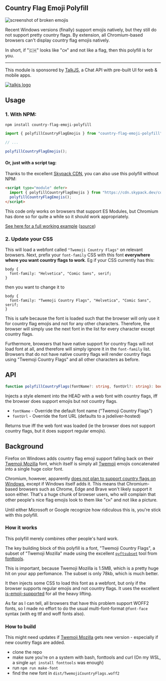 ## Country Flag Emoji Polyfill

![screenshot of broken emojis](https://user-images.githubusercontent.com/703546/159265695-1ed79f91-2398-4e02-a38d-7aa67426d945.png)

Recent Windows versions (finally) support emojis natively, but they still do not support pretty country flags. By extension, all Chromium-based browsers can't display country flag emojis natively.

In short, if "🇨🇭" looks like "ᴄʜ" and not like a flag, then this polyfill is for you.

---

This module is sponsored by [TalkJS](https://talkjs.com), a Chat API with pre-built UI for web & mobile apps.

[![talkjs logo](https://user-images.githubusercontent.com/703546/159268048-19871f36-90f2-409f-ad9f-af711abc8302.png)](https://talkjs.com)

## Usage

### 1. With NPM:

```sh
npm install country-flag-emoji-polyfill
```

```js
import { polyfillCountryFlagEmojis } from "country-flag-emoji-polyfill";

// ...

polyfillCountryFlagEmojis();
```

#### Or, just with a script tag:

Thanks to the excellent [Skypack CDN](https://www.skypack.dev), you can also use this polyfill without NPM:

```html
<script type="module" defer>
  import { polyfillCountryFlagEmojis } from "https://cdn.skypack.dev/country-flag-emoji-polyfill";
  polyfillCountryFlagEmojis();
</script>
```

This code only works on browsers that support ES Modules, but Chromium has done so for quite a while so it should work appropriately.

[See here for a full working example](https://talkjs.github.io/country-flag-emoji-polyfill/examples/no-npm/index.html) ([source](./examples/no-npm/index.html))

### 2. Update your CSS

This will load a webfont called `"Twemoji Country Flags"` on relevant browsers. Next, prefix your `font-family` CSS with this font **everywhere where you want country flags to work**. Eg if your CSS currently has this:

```
body {
  font-family: "Helvetica", "Comic Sans", serif;
}
```

then you want to change it to

```
body {
  font-family: "Twemoji Country Flags", "Helvetica", "Comic Sans", serif;
}
```

This is safe because the font is loaded such that the browser will only use it for country flag emojis and not for any other characters. Therefore, the browser will simply use the next font in the list for every character except country flags.

Furthermore, browsers that have native support for country flags will not load font at all, and therefore will simply ignore it in the `font-family` list. Browsers that do not have native country flags will render country flags using "Twemoji Country Flags" and all other characters as before.

## API

```ts
function polyfillCountryFlags(fontName?: string, fontUrl?: string): boolean;
```

Injects a style element into the HEAD with a web font with country flags, iff the browser does support emojis but not country flags.

- `fontName` - Override the default font name ("Twemoji Country Flags")
- `fontUrl` - Override the font URL (defaults to a jsdeliver-hosted)

Returns true iff the web font was loaded (ie the browser does not support country flags, but it does support regular emojis).

## Background

Firefox on Windows adds country flag emoji support falling back on their [Twemoji Mozilla](https://github.com/mozilla/twemoji-colr) font, which itself is simply all [Twemoji](https://twemoji.twitter.com/) emojis concatenated into a single huge color font.

Chromium, however, apparently [does not plan to support country flags on Windows](https://bugs.chromium.org/p/chromium/issues/detail?id=1209677#c5), except if Windows itself adds it. This means that Chromium-based browsers such as Chrome, Edge and Brave won't likely support it soon either. That's a huge chunk of browser users, who will complain that other people's nice flag emojis look to them like "ᴄʜ" and not like a picture.

Until either Microsoft or Google recognize how ridiculous this is, you're stick with this polyfill.

### How it works

This polyfill merely combines other people's hard work.

The key building block of this polyfill is a font, "Twemoji Country Flags", a subset of "Twemoji Mozilla" made using the excellent [`pyftsubset`](https://fonttools.readthedocs.io/en/latest/subset/index.html) tool from [fonttools](https://github.com/fonttools/fonttools).

This is important, because Twemoji Mozilla is 1.5MB, which is a pretty huge hit on your app perfomance. The subset is only 78kb, which is much better.

It then injects some CSS to load this font as a webfont, but only if the browser supports regular emojis and not country flags. It uses the excellent [is-emoji-supported](https://github.com/koala-interactive/is-emoji-supported) for all the heavy lifting.

As far as I can tell, all browsers that have this problem support WOFF2 fonts, so I made no effort to do the usual multi-font-format `@font-face` syntax (with eg ttf and woff fonts also).

### How to build

This might need updates if [Twemoji Mozilla](https://github.com/mozilla/twemoji-colr) gets new version - especially if new country flags are added.

- clone the repo
- make sure you're on a system with bash, fonttools and curl (On my WSL, a single `apt install fonttools` was enough)
- run `npm run make-font`
- find the new font in `dist/TwemojiCountryFlags.woff2`
